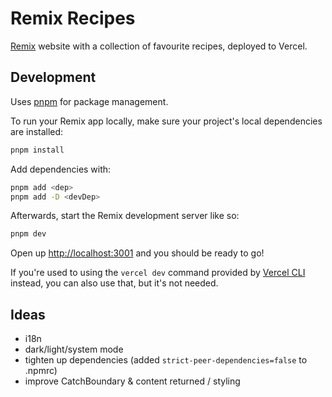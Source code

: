 # Remix Recipes

[Remix](https://remix.run/docs) website with a collection of favourite recipes, deployed to Vercel.

## Development

Uses [pnpm](https://pnpm.io/) for package management.

To run your Remix app locally, make sure your project's local dependencies are installed:

```sh
pnpm install
```

Add dependencies with:

```sh
pnpm add <dep>
pnpm add -D <devDep>
```

Afterwards, start the Remix development server like so:

```sh
pnpm dev
```

Open up [http://localhost:3001](http://localhost:3001) and you should be ready to go!

If you're used to using the `vercel dev` command provided by [Vercel CLI](https://vercel.com/cli) instead, you can also use that, but it's not needed.

## Ideas

-   i18n
-   dark/light/system mode
-   tighten up dependencies (added `strict-peer-dependencies=false` to .npmrc)
-   improve CatchBoundary & content returned / styling
